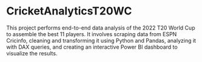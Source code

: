 # CricketAnalyticsT20WC
This project performs end-to-end data analysis of the 2022 T20 World Cup to assemble the best 11 players. It involves scraping data from ESPN Cricinfo, cleaning and transforming it using Python and Pandas, analyzing it with DAX queries, and creating an interactive Power BI dashboard to visualize the results.

